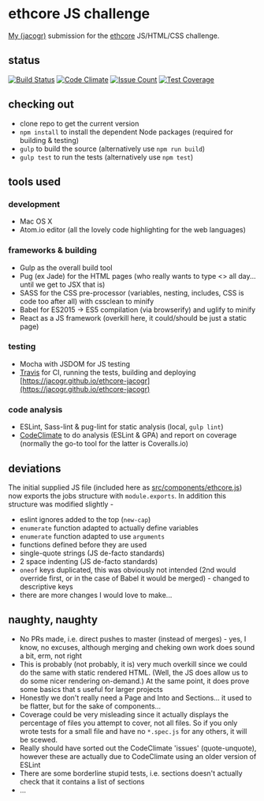 # ethcore JS challenge

[My (jacogr)](https://github.com/jacogr) submission for the [ethcore](https://ethcore.io) JS/HTML/CSS challenge.

## status

[![Build Status](https://travis-ci.org/jacogr/ethcore-jacogr.svg?branch=master)](https://travis-ci.org/jacogr/ethcore-jacogr)
[![Code Climate](https://codeclimate.com/github/jacogr/ethcore-jacogr/badges/gpa.svg)](https://codeclimate.com/github/jacogr/ethcore-jacogr)
[![Issue Count](https://codeclimate.com/github/jacogr/ethcore-jacogr/badges/issue_count.svg)](https://codeclimate.com/github/jacogr/ethcore-jacogr)
[![Test Coverage](https://codeclimate.com/github/jacogr/ethcore-jacogr/badges/coverage.svg)](https://codeclimate.com/github/jacogr/ethcore-jacogr/coverage)

## checking out

- clone repo to get the current version
- `npm install` to install the dependent Node packages (required for building & testing)
- `gulp` to build the source (alternatively use `npm run build`)
- `gulp test` to run the tests (alternatively use `npm test`)

## tools used

### development

- Mac OS X
- Atom.io editor (all the lovely code highlighting for the web languages)

### frameworks & building

- Gulp as the overall build tool
- Pug (ex Jade) for the HTML pages (who really wants to type <> all day... until we get to JSX that is)
- SASS for the CSS pre-processor (variables, nesting, includes, CSS is code too after all) with cssclean to minify
- Babel for ES2015 -> ES5 compilation (via browserify) and uglify to minify
- React as a JS framework (overkill here, it could/should be just a static page)

### testing

- Mocha with JSDOM for JS testing
- [Travis](https://travis-ci.org/jacogr/ethcore-jacogr) for CI, running the tests, building and deploying [https://jacogr.github.io/ethcore-jacogr](https://jacogr.github.io/ethcore-jacogr)

### code analysis

- ESLint, Sass-lint & pug-lint for static analysis (local, `gulp lint`)
- [CodeClimate](https://codeclimate.com/github/jacogr/ethcore-jacogr) to do analysis (ESLint & GPA) and report on coverage (normally the go-to tool for the latter is Coveralls.io)

## deviations

The initial supplied JS file (included here as [src/components/ethcore.js](tree/master/src/components/ethcore.js)) now exports the jobs structure with `module.exports`. In addition this structure was modified slightly -

- eslint ignores added to the top (`new-cap`)
- `enumerate` function adapted to actually define variables
- `enumerate` function adapted to use `arguments`
- functions defined before they are used
- single-quote strings (JS de-facto standards)
- 2 space indenting (JS de-facto standards)
- `oneof` keys duplicated, this was obviously not intended (2nd would override first, or in the case of Babel it would be merged) - changed to descriptive keys
- there are more changes I would love to make...

## naughty, naughty

- No PRs made, i.e. direct pushes to master (instead of merges) - yes, I know, no excuses, although merging and cheking own work does sound a bit, erm, not right
- This is probably (not probably, it is) very much overkill since we could do the same with static rendered HTML. (Well, the JS does allow us to do some nicer rendering on-demand.) At the same point, it does prove some basics that s useful for larger projects
- Honestly we don't really need a Page and Into and Sections... it used to be flatter, but for the sake of components...
- Coverage could be very misleading since it actually displays the percentage of files you attempt to cover, not all files. So if you only wrote tests for a small file and have no `*.spec.js` for any others, it will be scewed.
- Really should have sorted out the CodeClimate 'issues' (quote-unquote), however these are actually due to CodeClimate using an older version of ESLint
- There are some borderline stupid tests, i.e. sections doesn't actually check that it contains a list of sections
- ...
